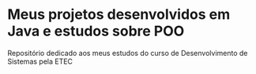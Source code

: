 # Meus projetos desenvolvidos em Java e estudos sobre POO
Repositório dedicado aos meus estudos do curso de Desenvolvimento de Sistemas pela ETEC

